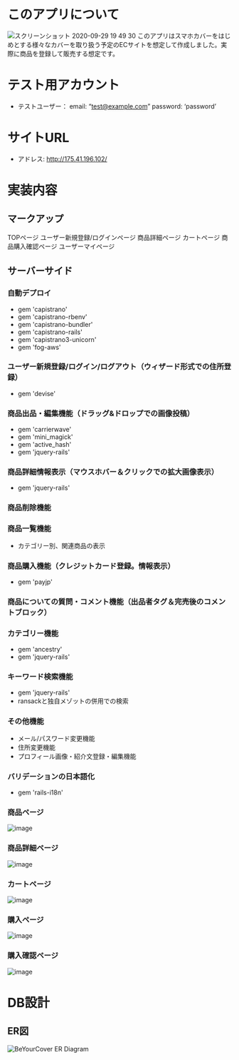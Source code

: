 # このアプリについて
![スクリーンショット 2020-09-29 19 49 30](https://user-images.githubusercontent.com/62044473/94549554-5f73c900-028d-11eb-937c-ff0f0ca0b1b8.png)
このアプリはスマホカバーをはじめとする様々なカバーを取り扱う予定のECサイトを想定して作成しました。実際に商品を登録して販売する想定です。

# テスト用アカウント
- テストユーザー：
email: “test@example.com”
password: ‘password’

# サイトURL
- アドレス: http://175.41.196.102/

# 実装内容
## マークアップ
TOPページ
ユーザー新規登録/ログインページ
商品詳細ページ
カートページ
商品購入確認ページ
ユーザーマイページ

## サーバーサイド
### 自動デプロイ
- gem 'capistrano'
- gem 'capistrano-rbenv'
- gem 'capistrano-bundler'
- gem 'capistrano-rails'
- gem 'capistrano3-unicorn'
- gem 'fog-aws'
### ユーザー新規登録/ログイン/ログアウト（ウィザード形式での住所登録）
- gem 'devise'
### 商品出品・編集機能（ドラッグ&ドロップでの画像投稿）
- gem 'carrierwave'
- gem 'mini_magick'
- gem 'active_hash'
- gem 'jquery-rails'
### 商品詳細情報表示（マウスホバー＆クリックでの拡大画像表示）
- gem 'jquery-rails'
### 商品削除機能
### 商品一覧機能
- カテゴリー別、関連商品の表示
### 商品購入機能（クレジットカード登録。情報表示）
- gem 'payjp'
### 商品についての質問・コメント機能（出品者タグ＆完売後のコメントブロック）
### カテゴリー機能
- gem 'ancestry'
- gem 'jquery-rails'
### キーワード検索機能
- gem 'jquery-rails'
- ransackと独自メゾットの併用での検索
### その他機能
- メール/パスワード変更機能
- 住所変更機能
- プロフィール画像・紹介文登録・編集機能
### バリデーションの日本語化
- gem 'rails-i18n'

### 商品ページ
![image](https://user-images.githubusercontent.com/62044473/94556698-7b309c80-0298-11eb-8b43-872b67ae7cab.png)

### 商品詳細ページ
![image](https://user-images.githubusercontent.com/62044473/94557576-b8e1f500-0299-11eb-8db6-0e1b65abb31d.png)

### カートページ
![image](https://user-images.githubusercontent.com/62044473/94557947-3b6ab480-029a-11eb-850d-dfad4908736c.png)

### 購入ページ
![image](https://user-images.githubusercontent.com/62044473/94563821-30b41d80-02a2-11eb-82a8-0f0183207462.png)

### 購入確認ページ
![image](https://user-images.githubusercontent.com/62044473/94564563-1169c000-02a3-11eb-817e-9362158dd3c1.png)


# DB設計
## ER図
![BeYourCover ER Diagram](https://user-images.githubusercontent.com/62044473/94570147-7b856380-02a9-11eb-913e-8aa005d89d38.png)
